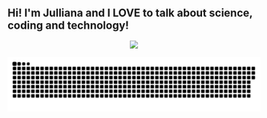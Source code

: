 ## Hi! I'm Julliana and I LOVE to talk about science, coding and technology!
<div align="center">
  <a href="https://github.com/jullianadev">
  <img height="0em" src="https://github-readme-stats.vercel.app/api?username=jullianadev&show_icons=true&theme=radical&include_all_commits=true&count_private=true"/>
</div>

  ![Snake animation](https://github.com/jullianadev/jullianadev/blob/output/github-contribution-grid-snake.svg)
</div>
